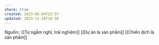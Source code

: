 ```yaml
---
share: true
created: 2023-06-04T22:57
updated: 2023-11-28T10:58
---
```

Nguồn:: [[Tự ngẫm nghĩ, trải nghiệm]]
[[Dự án là sản phẩm]]
[[Chiến dịch là sản phẩm]]